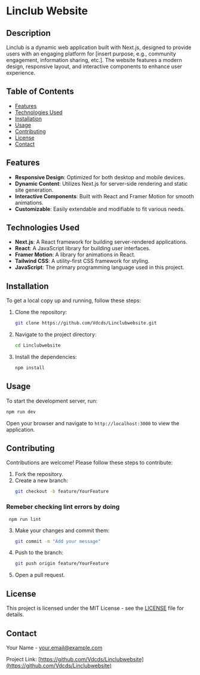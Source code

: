 # Linclub Website

## Description
Linclub is a dynamic web application built with Next.js, designed to provide users with an engaging platform for [insert purpose, e.g., community engagement, information sharing, etc.]. The website features a modern design, responsive layout, and interactive components to enhance user experience.

## Table of Contents
- [Features](#features)
- [Technologies Used](#technologies-used)
- [Installation](#installation)
- [Usage](#usage)
- [Contributing](#contributing)
- [License](#license)
- [Contact](#contact)

## Features
- **Responsive Design**: Optimized for both desktop and mobile devices.
- **Dynamic Content**: Utilizes Next.js for server-side rendering and static site generation.
- **Interactive Components**: Built with React and Framer Motion for smooth animations.
- **Customizable**: Easily extendable and modifiable to fit various needs.

## Technologies Used
- **Next.js**: A React framework for building server-rendered applications.
- **React**: A JavaScript library for building user interfaces.
- **Framer Motion**: A library for animations in React.
- **Tailwind CSS**: A utility-first CSS framework for styling.
- **JavaScript**: The primary programming language used in this project.

## Installation
To get a local copy up and running, follow these steps:

1. Clone the repository:
   ```bash
   git clone https://github.com/Vdcds/Linclubwebsite.git
   ```
2. Navigate to the project directory:
   ```bash
   cd Linclubwebsite
   ```
3. Install the dependencies:
   ```bash
   npm install
   ```

## Usage
To start the development server, run:
```bash
npm run dev
```
Open your browser and navigate to `http://localhost:3000` to view the application.

## Contributing
Contributions are welcome! Please follow these steps to contribute:

1. Fork the repository.
2. Create a new branch:
   ```bash
   git checkout -b feature/YourFeature
   ```
  ### Remeber checking lint errors by doing 
   ``` npm run lint```
   
3. Make your changes and commit them:
   ```bash
   git commit -m "Add your message"
   ```
4. Push to the branch:
   ```bash
   git push origin feature/YourFeature
   ```
5. Open a pull request.
   

## License
This project is licensed under the MIT License - see the [LICENSE](LICENSE) file for details.

## Contact
Your Name - [your.email@example.com](mailto:your.email@example.com)

Project Link: [https://github.com/Vdcds/Linclubwebsite](https://github.com/Vdcds/Linclubwebsite)
